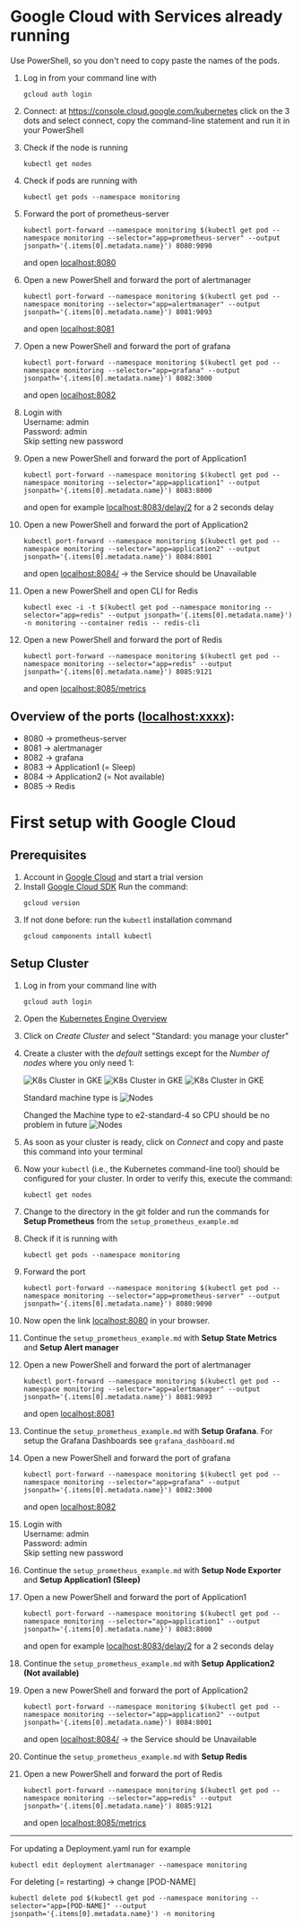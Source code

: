 # Google Cloud with Services already running

Use PowerShell, so you don't need to copy paste the names of the pods.
1. Log in from your command line with
    ```console
    gcloud auth login
    ```

2. Connect: at <https://console.cloud.google.com/kubernetes> click on the 3 dots and select connect, copy the command-line statement and run it in your PowerShell

3. Check if the node is running
    ```console
    kubectl get nodes
    ```

4. Check if pods are running with
    ```console
    kubectl get pods --namespace monitoring
    ```

5. Forward the port of prometheus-server
    ```console
    kubectl port-forward --namespace monitoring $(kubectl get pod --namespace monitoring --selector="app=prometheus-server" --output jsonpath='{.items[0].metadata.name}') 8080:9090
    ```
    and open [localhost:8080](localhost:8080)

6. Open a new PowerShell and forward the port of alertmanager
    ```console
    kubectl port-forward --namespace monitoring $(kubectl get pod --namespace monitoring --selector="app=alertmanager" --output jsonpath='{.items[0].metadata.name}') 8081:9093
    ```
    and open [localhost:8081](http://localhost:8081)

7. Open a new PowerShell and forward the port of grafana
    ```console
    kubectl port-forward --namespace monitoring $(kubectl get pod --namespace monitoring --selector="app=grafana" --output jsonpath='{.items[0].metadata.name}') 8082:3000
    ```
    and open [localhost:8082](http://localhost:8082)

8. Login with<br>
    Username: admin<br>
    Password: admin<br>
    Skip setting new password

9. Open a new PowerShell and forward the port of Application1
    ```console
    kubectl port-forward --namespace monitoring $(kubectl get pod --namespace monitoring --selector="app=application1" --output jsonpath='{.items[0].metadata.name}') 8083:8000
    ```
    and open for example [localhost:8083/delay/2](http://localhost:8083/delay/2) for a 2 seconds delay

10. Open a new PowerShell and forward the port of Application2
    ```console
    kubectl port-forward --namespace monitoring $(kubectl get pod --namespace monitoring --selector="app=application2" --output jsonpath='{.items[0].metadata.name}') 8084:8001
    ```
    and open [localhost:8084/](http://localhost:8084/) -> the Service should be Unavailable

11. Open a new PowerShell and open CLI for Redis
    ```console
    kubectl exec -i -t $(kubectl get pod --namespace monitoring --selector="app=redis" --output jsonpath='{.items[0].metadata.name}') -n monitoring --container redis -- redis-cli
    ```

12. Open a new PowerShell and forward the port of Redis
    ```console
    kubectl port-forward --namespace monitoring $(kubectl get pod --namespace monitoring --selector="app=redis" --output jsonpath='{.items[0].metadata.name}') 8085:9121
    ```
    and open [localhost:8085/metrics](http://locahlost:8085/metrics)

## Overview of the ports (<localhost:xxxx>):
* 8080 -> prometheus-server
* 8081 -> alertmanager
* 8082 -> grafana
* 8083 -> Application1 (= Sleep)
* 8084 -> Application2 (= Not available)
* 8085 -> Redis

# First setup with Google Cloud

## Prerequisites
1. Account in [Google Cloud](http://cloud.google.com/) and start a trial version
2. Install [Google Cloud SDK](https://cloud.google.com/sdk/install) Run the command: 
    ```console
    gcloud version
    ```
3. If not done before: run the ```kubectl``` installation command
    ```console
    gcloud components intall kubectl
    ```

## Setup Cluster
1. Log in from your command line with
    ```console
    gcloud auth login
    ```

2. Open the [Kubernetes Engine Overview](https://console.cloud.google.com/kubernetes)

3. Click on *Create Cluster* and select "Standard: you manage your cluster"

4. Create a cluster with the *default* settings except for the *Number of nodes* where you only need 1:

    ![K8s Cluster in GKE](./img/gcloud_01.PNG)
    ![K8s Cluster in GKE](./img/gcloud_02.PNG)
    ![K8s Cluster in GKE](./img/gcloud_03.PNG)

    Standard machine type is
    ![Nodes](./img/gcloud_03_machine1.PNG)

    Changed the Machine type to e2-standard-4 so CPU should be no problem in future
    ![Nodes](./img/gcloud_03_machine2.PNG)

5. As soon as your cluster is ready, click on *Connect* and copy and paste this command into your terminal

6. Now your `kubectl` (i.e., the Kubernetes command-line tool) should be configured for your cluster. In order to verify this, execute the command: 

    ```console
    kubectl get nodes
    ```

7. Change to the directory in the git folder and run the commands for <B>Setup Prometheus</B> from the ```setup_prometheus_example.md``` 

8. Check if it is running with
    ```console
    kubectl get pods --namespace monitoring
    ```

9. Forward the port
    ```console
    kubectl port-forward --namespace monitoring $(kubectl get pod --namespace monitoring --selector="app=prometheus-server" --output jsonpath='{.items[0].metadata.name}') 8080:9090
    ```

10. Now open the link [localhost:8080](localhost:8080) in your browser.

11. Continue the ```setup_prometheus_example.md``` with <B>Setup State Metrics</B> and <B>Setup Alert manager</B>

12. Open a new PowerShell and forward the port of alertmanager
    ```console
    kubectl port-forward --namespace monitoring $(kubectl get pod --namespace monitoring --selector="app=alertmanager" --output jsonpath='{.items[0].metadata.name}') 8081:9093
    ```
    and open [localhost:8081](http://localhost:8081)

13. Continue the ```setup_prometheus_example.md``` with <B>Setup Grafana</B>. For setup the Grafana Dashboards see ```grafana_dashboard.md```

14. Open a new PowerShell and forward the port of grafana
    ```console
    kubectl port-forward --namespace monitoring $(kubectl get pod --namespace monitoring --selector="app=grafana" --output jsonpath='{.items[0].metadata.name}') 8082:3000
    ```
    and open [localhost:8082](http://localhost:8082)

15. Login with<br>
    Username: admin<br>
    Password: admin<br>
    Skip setting new password

16. Continue the ```setup_prometheus_example.md``` with <B>Setup Node Exporter</B> and <B>Setup Application1 (Sleep)</B>

17. Open a new PowerShell and forward the port of Application1
    ```console
    kubectl port-forward --namespace monitoring $(kubectl get pod --namespace monitoring --selector="app=application1" --output jsonpath='{.items[0].metadata.name}') 8083:8000
    ```
    and open for example [localhost:8083/delay/2](http://localhost:8083/delay/2) for a 2 seconds delay

18. Continue the ```setup_prometheus_example.md``` with <B>Setup Application2 (Not available)</B>

19. Open a new PowerShell and forward the port of Application2
    ```console
    kubectl port-forward --namespace monitoring $(kubectl get pod --namespace monitoring --selector="app=application2" --output jsonpath='{.items[0].metadata.name}') 8084:8001
    ```
    and open [localhost:8084/](http://localhost:8084/) -> the Service should be Unavailable

20. Continue the ```setup_prometheus_example.md``` with <B>Setup Redis</B>

21. Open a new PowerShell and forward the port of Redis
    ```console
    kubectl port-forward --namespace monitoring $(kubectl get pod --namespace monitoring --selector="app=redis" --output jsonpath='{.items[0].metadata.name}') 8085:9121
    ```
    and open [localhost:8085/metrics](http://locahlost:8085/metrics)



---------------
For updating a Deployment.yaml run for example
```console
kubectl edit deployment alertmanager --namespace monitoring
```

For deleting (= restarting) -> change [POD-NAME]
```console
kubectl delete pod $(kubectl get pod --namespace monitoring --selector="app=[POD-NAME]" --output jsonpath='{.items[0].metadata.name}') -n monitoring
```
